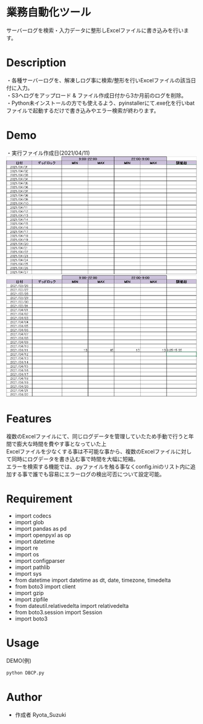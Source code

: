 # 業務自動化ツール
サーバーログを検索・入力データに整形しExcelファイルに書き込みを行います。
 
# Description
 ・各種サーバーログを、解凍しログ事に検索/整形を行いExcelファイルの該当日付に入力。  
 ・S3へログをアップロード & ファイル作成日付から3か月前のログを削除。  
 ・Python未インストールの方でも使えるよう、pyinstallerにて.exe化を行いbatファイルで起動するだけで書き込みやエラー検索が終わります。  

# Demo
・実行ファイル作成日(2021/04/11)
 ![実行前](https://github.com/Ryota-Suzki/Portfolio/blob/images/before.JPG)
 ![実行後](https://github.com/Ryota-Suzki/Portfolio/blob/images/after.JPG)
 
# Features
 複数のExcelファイルにて、同じログデータを管理していたため手動で行うと年間で膨大な時間を費やす事となっていた上  
 Excelファイルを少なくする事は不可能な事から、複数のExcelファイルに対して同時にログデータを書き込む事で時間を大幅に短縮。  
 エラーを検索する機能では、.pyファイルを触る事なくconfig.iniのリスト内に追加する事で誰でも容易にエラーログの検出可否について設定可能。  
 
# Requirement
 * import codecs  
 * import glob  
 * import pandas as pd  
 * import openpyxl as op  
 * import datetime  
 * import re  
 * import os  
 * import configparser  
 * import pathlib  
 * import sys  
 * from datetime import datetime as dt, date, timezone, timedelta  
 * from boto3 import client  
 * import gzip  
 * import zipfile  
 * from dateutil.relativedelta import relativedelta  
 * from boto3.session import Session  
 * import boto3  

# Usage
DEMO(例)
```bash
python DBCP.py
``` 
# Author
* 作成者 Ryota_Suzuki

